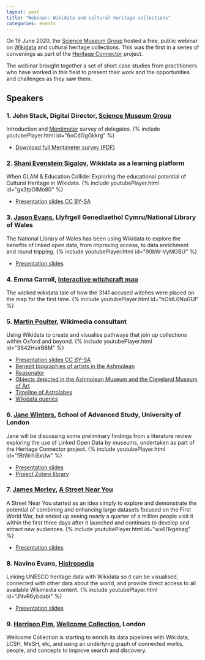 ```yaml
---
layout: post
title: "Webinar: Wikidata and cultural heritage collections"
categories: events
---
```


On 19 June 2020, the [Science Museum Group](https://sciencemuseumgroup.org.uk) hosted a free, public webinar on [Wikidata](https://www.wikidata.org/) and cultural heritage collections. This was the first in a series of convenings as part of the [Heritage Connector](https://www.sciencemuseumgroup.org.uk/project/heritage-connector/) project.

The webinar brought together a set of short case studies from practitioners who have worked in this field to present their work and the opportunities and challenges as they saw them.

## Speakers 

### 1. John Stack, Digital Director, [Science Museum Group](https://sciencemuseumgroup.org.uk)
Introduction and [Mentimeter](https://www.mentimeter.com) survey of delegates.
{% include youtubePlayer.html id="6oCdGgGkkrg" %}
* [Download full Mentimeter survey (PDF)](https://thesciencemuseum.github.io/heritageconnector/post_files/Heritage_Connector_Webinar_1_Mentimeter.pdf)

### 2. [Shani Evenstein Sigalov](https://wikimediafoundation.org/profile/shani-evenstein-sigalov/), Wikidata as a learning platform
When GLAM & Education Collide: Exploring the educational potential of Cultural Heritage in Wikidata.
{% include youtubePlayer.html id="gx3tpOlMo80" %}
* [Presentation slides CC BY-SA](https://commons.wikimedia.org/wiki/File:Heritage_Connector_Webinar_-_GLAM,_EDU_and_Wikidata.pdf)

### 3. [Jason Evans](https://en.wikipedia.org/wiki/User:Jason.nlw/National_Wikimedian_at_the_National_Library_of_Wales), Llyfrgell Genedlaethol Cymru/National Library of Wales
The National Library of Wales has been using Wikidata to explore the benefits of linked open data, from improving access, to data enrichment and round tripping.
{% include youtubePlayer.html id="90bW-VyMGBU" %}
* [Presentation slides](https://thesciencemuseum.github.io/heritageconnector/post_files/Jason_Evans_Heritage_connector.pdf)

### 4. Emma Carroll, [Interactive witchcraft map](https://witches.is.ed.ac.uk/) 
The wicked wikidata tale of how the 3141 accused witches were placed on the map for the first time.
{% include youtubePlayer.html id="hOldL0NuGUI" %}

### 5. [Martin Poulter](https://en.wikipedia.org/wiki/User:MartinPoulter), Wikimedia consultant
Using Wikidata to create and visualise pathways that join up collections within Oxford and beyond.
{% include youtubePlayer.html id="3S42HvirB8M" %}
* [Presentation slides CC BY-SA](https://thesciencemuseum.github.io/heritageconnector/post_files/Heritage_Connector_seminar_POULTER.pptx)
* [Benezit biographies of artists in the Ashmolean](https://w.wiki/4Rj)
* [Reasonator](https://reasonator.toolforge.org/)
* [Objects depicted in the Ashmolean Museum and the Cleveland Museum of Art](https://w.wiki/5Z6)
* [Timeline of Astrolabes](https://w.wiki/UUM) 
* [Wikidata queries](https://www.wikidata.org/wiki/User:MartinPoulter/queries)

### 6. [Jane Winters](https://research.sas.ac.uk/search/staff/126/dr-jane-winters/), School of Advanced Study, University of London
Jane will be discussing some preliminary findings from a literature review exploring the use of Linked Open Data by museums, undertaken as part of the Heritage Connector project.
{% include youtubePlayer.html id="fBtWrhiSxUw" %}
* [Presentation slides](https://thesciencemuseum.github.io/heritageconnector/post_files/Jane_Winters_Heritage_Connector.pptx)
* [Project Zotero library](https://www.zotero.org/groups/2439363/heritage_connector)

### 7. [James Morley](http://www.catchingtherain.com), [A Street Near You](https://astreetnearyou.org)
A Street Near You started as an idea simply to explore and demonstrate the potential of combining and enhancing large datasets focused on the First World War, but ended up seeing nearly a quarter of a million people visit it within the first three days after it launched and continues to develop and attract new audiences.
{% include youtubePlayer.html id="wx6I1kgebag" %}
* [Presentation slides](https://drive.google.com/file/d/1-EF0QeAlLlM35EILVKuI7tyZWrGS8JUe/view)

### 8. Navino Evans, [Histropedia](http://histropedia.com)
Linking UNESCO heritage data with Wikidata so it can be visualised, connected with other data about the world, and provide direct access to all available Wikimedia content.
{% include youtubePlayer.html id="JNvR6ybdabI" %}
* [Presentation slides](https://docs.google.com/presentation/d/13qDiClURGBjP9MCF9X2eoWxPjea3IHn9atutw8cCx6I/)

### 9. [Harrison Pim](https://harrisonpim.github.io), [Wellcome Collection](https://wellcomecollection.org), London
Wellcome Collection is starting to enrich its data pipelines with Wikidata, LCSH, MeSH, etc, and using an underlying graph of connected works, people, and concepts to improve search and discovery.
